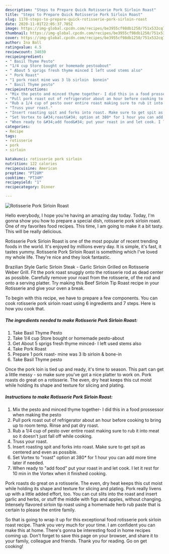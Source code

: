 ```yaml
---
description: "Steps to Prepare Quick Rotisserie Pork Sirloin Roast"
title: "Steps to Prepare Quick Rotisserie Pork Sirloin Roast"
slug: 1178-steps-to-prepare-quick-rotisserie-pork-sirloin-roast
date: 2020-11-01T22:05:37.705Z
image: https://img-global.cpcdn.com/recipes/be3955cf98db1250/751x532cq70/rotisserie-pork-sirloin-roast-recipe-main-photo.jpg
thumbnail: https://img-global.cpcdn.com/recipes/be3955cf98db1250/751x532cq70/rotisserie-pork-sirloin-roast-recipe-main-photo.jpg
cover: https://img-global.cpcdn.com/recipes/be3955cf98db1250/751x532cq70/rotisserie-pork-sirloin-roast-recipe-main-photo.jpg
author: Ina Ball
ratingvalue: 4.5
reviewcount: 34030
recipeingredient:
- " Basil Thyme Pesto"
- "1/4 cup Store bought or homemade pestoabout"
- " About 5 sprigs fresh thyme minced I left used stems also"
- " Pork Roast"
- "1 pork roast mine was 3 lb sirloin  bonein"
- " Basil Thyme pesto"
recipeinstructions:
- "Mix the pesto and minced thyme together- I did this in a food prossessor when making the pesto"
- "Pull pork roast out of refrigerator about an hour before cooking to bring up to room temp. Rinse and pat dry roast."
- "Rub a 1/4 cup of pesto over entire roast making sure to rub it into meat so it doesn&#39;t just fall off while cooking."
- "Truss your roast."
- "Insert roasting spit and forks into roast. Make sure to get spit as centered and even as possible."
- "Set Vortex to &#34;roast&#34; option at 380* for 1 hour you can add more time later if needed."
- "When ready to &#34;add food&#34; put your roast in and let cook. I let it rest for 10 min in the Vortex when it finished cooking."
categories:
- Recipe
tags:
- rotisserie
- pork
- sirloin

katakunci: rotisserie pork sirloin 
nutrition: 122 calories
recipecuisine: American
preptime: "PT28M"
cooktime: "PT34M"
recipeyield: "1"
recipecategory: Dinner

---
```



![Rotisserie Pork Sirloin Roast](https://img-global.cpcdn.com/recipes/be3955cf98db1250/751x532cq70/rotisserie-pork-sirloin-roast-recipe-main-photo.jpg)

Hello everybody, I hope you're having an amazing day today. Today, I'm gonna show you how to prepare a special dish, rotisserie pork sirloin roast. One of my favorites food recipes. This time, I am going to make it a bit tasty. This will be really delicious.

Rotisserie Pork Sirloin Roast is one of the most popular of recent trending foods in the world. It's enjoyed by millions every day. It is simple, it's fast, it tastes yummy. Rotisserie Pork Sirloin Roast is something which I've loved my whole life. They're nice and they look fantastic.

Brazilian Style Garlic Sirloin Steak - Garlic Sirloin Grilled on Rotisserie Weber Grill. Fit the pork roast snuggly onto the rotisserie rod as dead center as possible. Carefully remove your roast from the rotisserie, of the rod and onto a serving platter. Try making this Beef Sirloin Tip Roast recipe in your Rotisserie and give your oven a break.


To begin with this recipe, we have to prepare a few components. You can cook rotisserie pork sirloin roast using 6 ingredients and 7 steps. Here is how you cook that.

<!--inarticleads1-->

##### The ingredients needed to make Rotisserie Pork Sirloin Roast:

1. Take  Basil Thyme Pesto
1. Take 1/4 cup Store bought or homemade pesto-about
1. Get  About 5 sprigs fresh thyme minced- I left used stems also
1. Take  Pork Roast
1. Prepare 1 pork roast- mine was 3 lb sirloin &amp; bone-in
1. Take  Basil Thyme pesto


Once the pork loin is tied up and ready, it&#39;s time to season. This part can get a little messy - so make sure you&#39;ve got a nice platter to work on. Pork roasts do great on a rotisserie. The even, dry heat keeps this cut moist while holding its shape and texture for slicing and plating. 

<!--inarticleads2-->

##### Instructions to make Rotisserie Pork Sirloin Roast:

1. Mix the pesto and minced thyme together- I did this in a food prossessor when making the pesto
1. Pull pork roast out of refrigerator about an hour before cooking to bring up to room temp. Rinse and pat dry roast.
1. Rub a 1/4 cup of pesto over entire roast making sure to rub it into meat so it doesn&#39;t just fall off while cooking.
1. Truss your roast.
1. Insert roasting spit and forks into roast. Make sure to get spit as centered and even as possible.
1. Set Vortex to &#34;roast&#34; option at 380* for 1 hour you can add more time later if needed.
1. When ready to &#34;add food&#34; put your roast in and let cook. I let it rest for 10 min in the Vortex when it finished cooking.


Pork roasts do great on a rotisserie. The even, dry heat keeps this cut moist while holding its shape and texture for slicing and plating. Pork really livens up with a little added effort, too. You can cut slits into the roast and insert garlic and herbs, or stuff the middle with figs and apples, without changing. Intensely flavored sirloin tip roast using a homemade herb rub paste that is certain to please the entire family. 

So that is going to wrap it up for this exceptional food rotisserie pork sirloin roast recipe. Thank you very much for your time. I am confident you can make this at home. There's gonna be interesting food in home recipes coming up. Don't forget to save this page on your browser, and share it to your family, colleague and friends. Thank you for reading. Go on get cooking!

